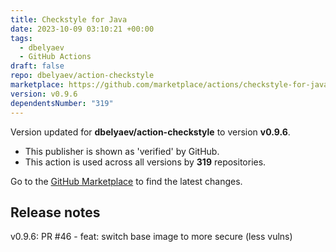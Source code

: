 ```yaml
---
title: Checkstyle for Java
date: 2023-10-09 03:10:21 +00:00
tags:
  - dbelyaev
  - GitHub Actions
draft: false
repo: dbelyaev/action-checkstyle
marketplace: https://github.com/marketplace/actions/checkstyle-for-java
version: v0.9.6
dependentsNumber: "319"
---
```



Version updated for **dbelyaev/action-checkstyle** to version **v0.9.6**.
- This publisher is shown as 'verified' by GitHub.
- This action is used across all versions by **319** repositories.

Go to the [GitHub Marketplace](https://github.com/marketplace/actions/checkstyle-for-java) to find the latest changes.

## Release notes

v0.9.6: PR #46 - feat: switch base image to more secure (less vulns)
